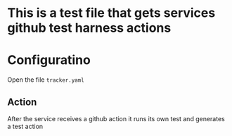 # This is a test file that gets services github test harness actions


# Configuratino

Open the file ```tracker.yaml```

## Action

After the service receives a github action it runs its own test and generates
a test action
